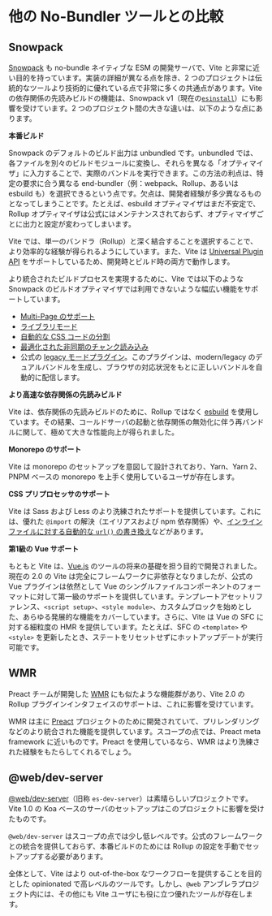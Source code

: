 # 他の No-Bundler ツールとの比較

## Snowpack

[Snowpack](https://www.snowpack.dev/) も no-bundle ネイティブな ESM の開発サーバで、Vite と非常に近い目的を持っています。実装の詳細が異なる点を除き、2 つのプロジェクトは伝統的なツールより技術的に優れている点で非常に多くの共通点があります。Vite の依存関係の先読みビルドの機能は、Snowpack v1（現在の[`esinstall`](https://github.com/snowpackjs/snowpack/tree/main/esinstall)）にも影響を受けています。2 つのプロジェクト間の大きな違いは、以下のような点にあります。

**本番ビルド**

Snowpack のデフォルトのビルド出力は unbundled です。unbundled では、各ファイルを別々のビルドモジュールに変換し、それらを異なる「オプティマイザ」に入力することで、実際のバンドルを実行できます。この方法の利点は、特定の要求に合う異なる end-bundler（例：webpack、Rollup、あるいは esbuild も）を選択できるという点です。欠点は、開発者経験が多少異なるものとなってしまうことです。たとえば、esbuild オプティマイザはまだ不安定で、Rollup オプティマイザは公式にはメンテナンスされておらず、オプティマイザごとに出力と設定が変わってしまいます。

Vite では、単一のバンドラ（Rollup）と深く結合することを選択することで、より効率的な経験が得られるようにしています。また、Vite は [Universal Plugin API](./api-plugin) をサポートしているため、開発時とビルド時の両方で動作します。

より統合されたビルドプロセスを実現するために、Vite では以下のような Snowpack のビルドオプティマイザでは利用できないような幅広い機能をサポートしています。

- [Multi-Page のサポート](./build#マルチページアプリ)
- [ライブラリモード](./build#ライブラリモード)
- [自動的な CSS コードの分割](./features#css-のコード分割)
- [最適化された非同期のチャンク読み込み](./features#非同期チャンク読み込みの最適化)
- 公式の [legacy モードプラグイン](https://github.com/vitejs/vite/tree/main/packages/plugin-legacy)。このプラグインは、modern/legacy のデュアルバンドルを生成し、ブラウザの対応状況をもとに正しいバンドルを自動的に配信します。

**より高速な依存関係の先読みビルド**

Vite は、依存関係の先読みビルドのために、Rollup ではなく [esbuild](https://esbuild.github.io/) を使用しています。その結果、コールドサーバの起動と依存関係の無効化に伴う再バンドルに関して、極めて大きな性能向上が得られました。

**Monorepo のサポート**

Vite は monorepo のセットアップを意図して設計されており、Yarn、Yarn 2、PNPM ベースの monorepo を上手く使用しているユーザが存在します。

**CSS プリプロセッサのサポート**

Vite は Sass および Less のより洗練されたサポートを提供しています。これには、優れた `@import` の解決（エイリアスおよび npm 依存関係）や、[インラインファイルに対する自動的な `url()` の書き換え](./features#import-のインライン化と結合)などがあります。

**第1級の Vue サポート**

もともと Vite は、[Vue.js](https://vuejs.org/) のツールの将来の基礎を担う目的で開発されました。現在の 2.0 の Vite は完全にフレームワークに非依存となりましたが、公式の Vue プラグインは依然として Vue のシングルファイルコンポーネントのフォーマットに対して第一級のサポートを提供しています。テンプレートアセットリファレンス、`<script setup>`、`<style module>`、カスタムブロックを始めとした、あらゆる発展的な機能をカバーしています。さらに、Vite は Vue の SFC に対する細粒度の HMR を提供しています。たとえば、SFC の `<template>` や `<style>` を更新したとき、ステートをリセットせずにホットアップデートが実行可能です。

## WMR

Preact チームが開発した [WMR](https://github.com/preactjs/wmr) にも似たような機能群があり、Vite 2.0 の Rollup プラグインインタフェイスのサポートは、これに影響を受けています。

WMR は主に [Preact](https://preactjs.com/) プロジェクトのために開発されていて、プリレンダリングなどのより統合された機能を提供しています。スコープの点では、Preact meta framework に近いものです。Preact を使用しているなら、WMR はより洗練された経験をもたらしてくれるでしょう。

## @web/dev-server

[@web/dev-server](https://modern-web.dev/docs/dev-server/overview/)（旧称 `es-dev-server`）は素晴らしいプロジェクトです。Vite 1.0 の Koa ベースのサーバのセットアップはこのプロジェクトに影響を受けたものです。

`@web/dev-server` はスコープの点では少し低レベルです。公式のフレームワークとの統合を提供しておらず、本番ビルドのためには Rollup の設定を手動でセットアップする必要があります。

全体として、Vite はより out-of-the-box なワークフローを提供することを目的とした opinionated で高レベルのツールです。しかし、`@web` アンブレラプロジェクト内には、その他にも Vite ユーザにも役に立つ優れたツールが存在します。

